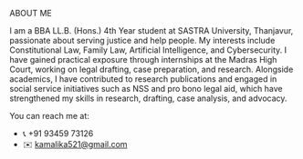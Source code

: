 ABOUT ME

I am a BBA LL.B. (Hons.) 4th Year student at SASTRA University, Thanjavur, passionate about serving justice and help people. My interests include Constitutional Law, Family Law, Artificial Intelligence, and Cybersecurity. I have gained practical exposure through internships at the Madras High Court, working on legal drafting, case preparation, and research. Alongside academics, I have contributed to research publications and engaged in social service initiatives such as NSS and pro bono legal aid, which have strengthened my skills in research, drafting, case analysis, and advocacy.

You can reach me at:
- 📞 +91 93459 73126
- ✉️ kamalika521@gmail.com  


